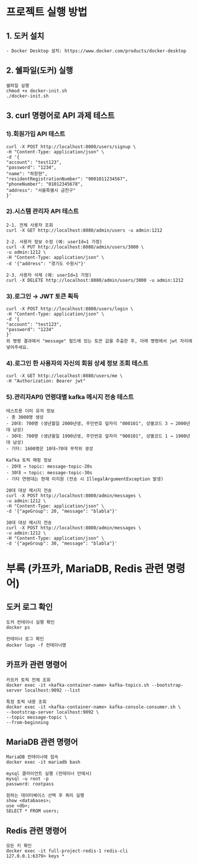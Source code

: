 # 프로젝트 실행 방법
## 1. 도커 설치
    - Docker Desktop 설치: https://www.docker.com/products/docker-desktop

## 2. 쉘파일(도커) 실행
    쉘파일 실행
    chmod +x docker-init.sh
    ./docker-init.sh

## 3. curl 명령어로 API 과제 테스트
### 1).회원가입 API 테스트
    curl -X POST http://localhost:8080/users/signup \
    -H "Content-Type: application/json" \
    -d '{
    "account": "test123",
    "password": "1234",
    "name": "하창현",
    "residentRegistrationNumber": "9001011234567",
    "phoneNumber": "01012345678",
    "address": "서울특별시 금천구"
    }'

### 2).시스템 관리자 API 테스트
    2-1. 전체 사용자 조회
    curl -X GET http://localhost:8080/admin/users -u admin:1212

    2-2. 사용자 정보 수정 (예: userId=1 가정)
    curl -X PUT http://localhost:8080/admin/users/3000 \
    -u admin:1212 \
    -H "Content-Type: application/json" \
    -d '{"address": "경기도 수원시"}'

    2-3. 사용자 삭제 (예: userId=1 가정)
    curl -X DELETE http://localhost:8080/admin/users/3000 -u admin:1212

### 3).로그인 → JWT 토큰 획득
    curl -X POST http://localhost:8080/users/login \
    -H "Content-Type: application/json" \
    -d '{
    "account": "test123",
    "password": "1234"
    }'
    위 명령 결과에서 "message" 필드에 있는 토큰 값을 추출한 후, 아래 명령에서 jwt 자리에 넣어주세요.

### 4).로그인 한 사용자의 자신의 회원 상세 정보 조회 테스트
    curl -X GET http://localhost:8080/users/me \
    -H "Authorization: Bearer jwt"

### 5).관리자API) 연령대별 kafka 메시지 전송 테스트
    테스트용 더미 유저 정보
    - 총 3000명 생성
    - 20대: 700명 (생년월일 2000년생, 주민번호 앞자리 "000101", 성별코드 3 → 2000년대 남성)
    - 30대: 700명 (생년월일 1990년생, 주민번호 앞자리 "900101", 성별코드 1 → 1900년대 남성)
    - 기타: 1600명은 10대~70대 무작위 생성
    
    Kafka 토픽 매핑 정보
    - 20대 → topic: message-topic-20s
    - 30대 → topic: message-topic-30s
    - 기타 연령대는 현재 미지원 (전송 시 IllegalArgumentException 발생)

    20대 대상 메시지 전송
    curl -X POST http://localhost:8080/admin/messages \
    -u admin:1212 \
    -H "Content-Type: application/json" \
    -d '{"ageGroup": 20, "message": "blabla"}'

    30대 대상 메시지 전송
    curl -X POST http://localhost:8080/admin/messages \
    -u admin:1212 \
    -H "Content-Type: application/json" \
    -d '{"ageGroup": 30, "message": "blabla"}'

# 부록 (카프카, MariaDB, Redis 관련 명령어)
## 도커 로그 확인
    도커 컨테이너 실행 확인
    docker ps
    
    컨테이너 로그 확인
    docker logs -f 컨테이너명

## 카프카 관련 명령어
    카프카 토픽 전체 조회
    docker exec -it <kafka-container-name> kafka-topics.sh --bootstrap-server localhost:9092 --list

    특정 토픽 내용 조회
    docker exec -it <kafka-container-name> kafka-console-consumer.sh \
    --bootstrap-server localhost:9092 \
    --topic message-topic \
    --from-beginning

## MariaDB 관련 명령어
    MariaDB 컨테이너에 접속
    docker exec -it mariadb bash

    mysql 클라이언트 실행 (컨테이너 안에서)
    mysql -u root -p
    password: rootpass

    원하는 데이터베이스 선택 후 쿼리 실행
    show <databases>;
    use <db>;
    SELECT * FROM users;

## Redis 관련 명령어
    모든 키 확인
    docker exec -it full-project-redis-1 redis-cli
    127.0.0.1:6379> keys *